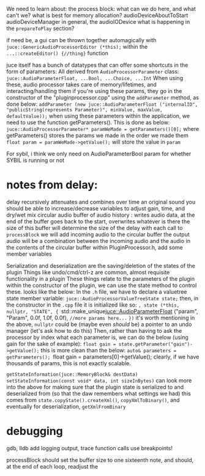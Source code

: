 We need to learn about:
the process block:
	what can we do here, and what can't we?
	what is best for memory allocation?
audioDeviceAboutToStart
audioDeviceManager
in general, the audioIODevice
what is happening in the `prepareToPlay` section?

if need be, a gui can be thrown together automagically with `juce::GenericAudioProcessorEditor (*this);` within the `...::createEditor() {//thing}` function

juce itself has a bunch of datatypes that can offer some shortcuts in the form of parameters:
All derived from `AudioProcessorParameter` class:
`juce::AudioParameterFloat, ...Bool, ...Choice, ...Int` 
When using these, audio processor takes care of memory/lifetimes, and interacting/handling them
if you're using these params, they go in the constructor of the "pluginprocessor.cpp" using the `addParameter` method, as done below:
`addParameter (new juce::AudioParameterFloat ("internalID", "publicString(represents Parameter)", minValue, maxValue, defaultValue));`
when using these parameters within the application, we need to use the function getParameters(). This is done as below:
`juce::AudioProcessorParameter* paramWeMade = getParameters()[0];` where getParameters() stores the params we made in the order we made them
`float param = paramWeMade->getValue();` will store the value in `param`

For sybil, i think we only need on AudioParameterBool param for whether SYBIL is running or not

# notes from delay:
delay recursively attenuates and combines over time an original sound
you should be able to increase/decrease variables to adjust gain, time, and dry/wet mix
circular audio buffer of audio history :
	writes audio data, at the end of the buffer goes back to the start, overwrites whatever is there
	the size of this buffer will determine the size of the delay
	with each call to `processBlock` we will add incoming audio to the circular buffer
	the output audio will be a combination between the incoming audio and the audio in the contents of the circular buffer
within PluginProcessor.h, add some member variables

Serialization and deserialization are the saving/deletion of the states of the plugin
Things like undo/cmd/ctrl-z are common, almost requisite functionality in a plugin
These things relate to the parameters of the plugin
within the constructor of the plugin, we can use the state method to control these. looks like the below:
In the `.h` file, we have to declare a valuetree state member variable:
`juce::AudioProcessorValueTreeState state;`
then, in the constructor in the `.cpp` file it is initialized like so:
`, state (*this, nullptr, "STATE", {
`std::make_unique<juce::AudioParameterFloat> ("param", "Param", 0.0f, 1.0f, 0.0f),
`//more params here...`
`})` it's worth mentioning in the above, `nullptr` could be (maybe even *should* be) a pointer to an undo manager (let's ask how to do this) 
Then, rather than having to ask the processor by index what each parameter is, we can do the below (using gain for the sake of example):
`float gain = state.getParameter("gain")->getValue();`
this is more clean than the below:
`auto& parameters = getParameters();
`float gain = parameters[0]->getValue();
clearly, if we have thousands of params, this is not exactly scalable.

`getStateInformation(juce::MemoryBlock& destData)`
`setStateInformation(const void* data, int sizeInBytes)`
can look more into the above for making sure that the plugin state is serialized to and deserialized from (so that the daw remembers what settings we had)
this comes from `state.copyState().createXml()`, `copyXmlToBinary()`, and eventually for deserialization, `getXmlFromBinary`

# debugging
gdb, lldb
add logging output, trace function calls
use breakpoints!

processBlock should set the buffer size to one sixteenth note, and should, at the end of each loop, readjust the  